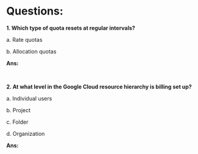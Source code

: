 # Questions:

**1. Which type of quota resets at regular intervals?**

a. Rate quotas

b. Allocation quotas

**Ans:**

<br/>

**2. At what level in the Google Cloud resource hierarchy is billing set up?**

a. Individual users

b. Project

c. Folder

d. Organization

**Ans:**

<br/>

